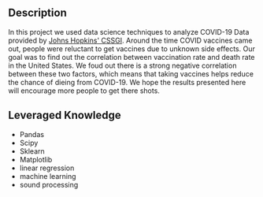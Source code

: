 ## Description

In this project we used data science techniques to analyze COVID-19 Data provided by [Johns Hopkins' CSSGI](https://github.com/CSSEGISandData/COVID-19). Around the time COVID vaccines came out, people were reluctant to get vaccines due to unknown side effects. Our goal was to find out the correlation between vaccination rate and death rate in the United States. We foud out there is a strong negative correlation between these two factors, which means that taking vaccines helps reduce the chance of dieing from COVID-19. We hope the results presented here will encourage more people to get there shots.

## Leveraged Knowledge
* Pandas
* Scipy
* Sklearn
* Matplotlib
* linear regression
* machine learning
* sound processing